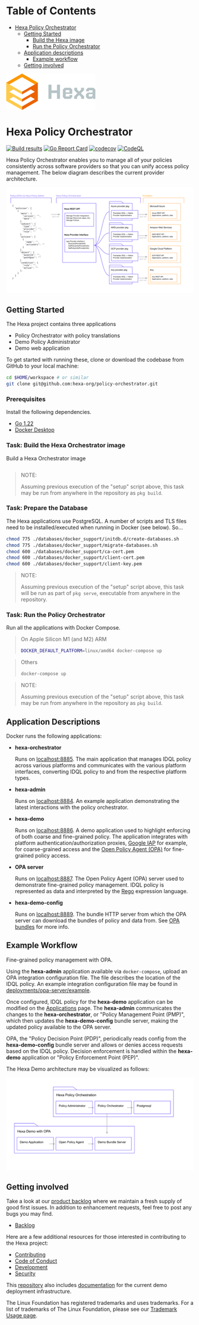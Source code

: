 # Table of Contents
- [Hexa Policy Orchestrator](#hexa-policy-orchestrator)
  * [Getting Started](#getting-started)
    + [Build the Hexa image](#build-the-hexa-image)
    + [Run the Policy Orchestrator](#run-the-policy-orchestrator)
  * [Application descriptions](#application-descriptions)
    + [Example workflow](#example-workflow)
  * [Getting involved](#getting-involved)

![hexa-logo](docs/hexa-logo.svg)

# Hexa Policy Orchestrator

[![Build results](https://github.com/hexa-org/policy-orchestrator/workflows/build/badge.svg)](https://github.com/hexa-org/policy-orchestrator/actions)
[![Go Report Card](https://goreportcard.com/badge/hexa-org/policy-orchestrator)](https://goreportcard.com/report/hexa-org/policy-orchestrator)
[![codecov](https://codecov.io/gh/hexa-org/policy-orchestrator/branch/main/graph/badge.svg)](https://codecov.io/gh/hexa-org/policy-orchestrator)
[![CodeQL](https://github.com/hexa-org/policy-orchestrator/actions/workflows/codeql-analysis.yml/badge.svg)](https://github.com/hexa-org/policy-orchestrator/actions/workflows/codeql-analysis.yml)

Hexa Policy Orchestrator enables you to manage all of your policies consistently across software providers
so that you can unify access policy management. The below diagram describes the current provider architecture.

![Hexa Provider Architecture](docs/hexa-provider-architecture.svg "hexa provider architecture")

## Getting Started

The Hexa project contains three applications

- Policy Orchestrator with policy translations
- Demo Policy Administrator
- Demo web application

To get started with running these, clone or download the codebase from GitHub to your local machine:

```bash
cd $HOME/workspace # or similar
git clone git@github.com:hexa-org/policy-orchestrator.git
```

### Prerequisites

Install the following dependencies.

- [Go 1.22](https://go.dev)
- [Docker Desktop](https://www.docker.com/products/docker-desktop)

### Task: Build the Hexa Orchestrator image

Build a Hexa Orchestrator image

```bash

```

> NOTE:
>
> Assuming previous execution of the "setup" script above, this task may be run
> from anywhere in the repository as `pkg build`.

### Task: Prepare the Database

The Hexa applications use PostgreSQL. A number of scripts and TLS files need to be installed/executed when running in Docker (see below). So...

```bash
chmod 775 ./databases/docker_support/initdb.d/create-databases.sh
chmod 775 ./databases/docker_support/migrate-databases.sh
chmod 600 ./databases/docker_support/ca-cert.pem
chmod 600 ./databases/docker_support/client-cert.pem
chmod 600 ./databases/docker_support/client-key.pem
```

> NOTE:
>
> Assuming previous execution of the "setup" script above, this task will be
> run as part of `pkg serve`, executable from anywhere in the repository.

### Task: Run the Policy Orchestrator

 
Run all the applications with Docker Compose.

> On Apple Silicon M1 (and M2) ARM
> ```bash
> DOCKER_DEFAULT_PLATFORM=linux/amd64 docker-compose up
> ```

> Others
> ```bash
> docker-compose up
> ```

> NOTE:
>
> Assuming previous execution of the "setup" script above, this task may be run
> from anywhere in the repository as `pkg build`.

## Application Descriptions

Docker runs the following applications:

- **hexa-orchestrator**

  Runs on [localhost:8885](http://localhost:8885/health). The main application
  that manages IDQL policy across various platforms and communicates with the
  various platform interfaces, converting IDQL policy to and from the respective
  platform types.

- **hexa-admin**

  Runs on [localhost:8884](http://localhost:8884/). An example application
  demonstrating the latest interactions with the policy orchestrator.

- **hexa-demo**

  Runs on [localhost:8886](http://localhost:8886/). A demo application used to
  highlight enforcing of both coarse and fine-grained policy. The application
  integrates with platform authentication/authorization proxies,
  [Google IAP](https://cloud.google.com/iap) for example, for coarse-grained
  access and the [Open Policy Agent (OPA)](https://www.openpolicyagent.org/)
  for fine-grained policy access.

- **OPA server**

  Runs on [localhost:8887](http://localhost:8887/). The Open Policy Agent (OPA)
  server used to demonstrate fine-grained policy management. IDQL policy is
  represented as data and interpreted by the [Rego](https://www.openpolicyagent.org/docs/latest/policy-language/)
  expression language.

- **hexa-demo-config**

  Runs on [localhost:8889](http://localhost:8889/health). The bundle HTTP
  server from which the OPA server can download the bundles of policy and data
  from. See [OPA bundles][opa-bundles] for more info.

## Example Workflow

Fine-grained policy management with OPA.

Using the **hexa-admin** application available via `docker-compose`, upload an
OPA integration configuration file. The file describes the location of the IDQL
policy. An example integration configuration file may be found in
[deployments/opa-server/example](deployments/opa-server/example).

Once configured, IDQL policy for the **hexa-demo** application can be modified
on the [Applications](http://localhost:8884/applications) page. The
**hexa-admin** communicates the changes to the **hexa-orchestrator**, or
"Policy Management Point (PMP)", which then updates the **hexa-demo-config** bundle
server, making the updated policy available to the OPA server.

OPA, the "Policy Decision Point (PDP)", periodically reads config from the
**hexa-demo-config** bundle server and allows or denies access requests based on
the IDQL policy. Decision enforcement is handled within the **hexa-demo**
application or "Policy Enforcement Point (PEP)".

The Hexa Demo architecture may be visualized as follows:

![Hexa Demo Architecture](docs/hexa-demo-architecture.svg "hexa demo architecture")

## Getting involved

Take a look at our [product backlog](https://github.com/orgs/hexa-org/projects/1)
where we maintain a fresh supply of good first issues. In addition to
enhancement requests, feel free to post any bugs you may find.

- [Backlog](https://github.com/orgs/hexa-org/projects/1)

Here are a few additional resources for those interested in contributing to the
Hexa project:

- [Contributing](CONTRIBUTING.md)
- [Code of Conduct](CODE_OF_CONDUCT.md)
- [Development](DEVELOPMENT.md)
- [Security](SECURITY.md)

This [repository](https://github.com/hexa-org/policy-orchestrator) also includes
[documentation](docs/infrastructure/README.md) for the current demo deployment
infrastructure.

[opa-bundles]: https://www.openpolicyagent.org/docs/latest/management-bundles/

<footer>
   <p>The Linux Foundation has registered trademarks and uses trademarks. For a list of trademarks of The Linux Foundation, 
         please see our <a href="https://www.linuxfoundation.org/legal/trademark-usage">Trademark Usage page</a>.
   </p>
</footer>